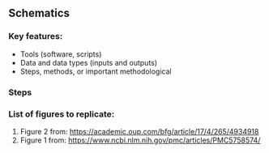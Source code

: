 ## Schematics 
 
### Key features:
- Tools (software, scripts)
- Data and data types (inputs and outputs) 
- Steps, methods, or important methodological 

### Steps


### List of figures to replicate: 
1. Figure 2 from: https://academic.oup.com/bfg/article/17/4/265/4934918
2. Figure 1 from: https://www.ncbi.nlm.nih.gov/pmc/articles/PMC5758574/
 

